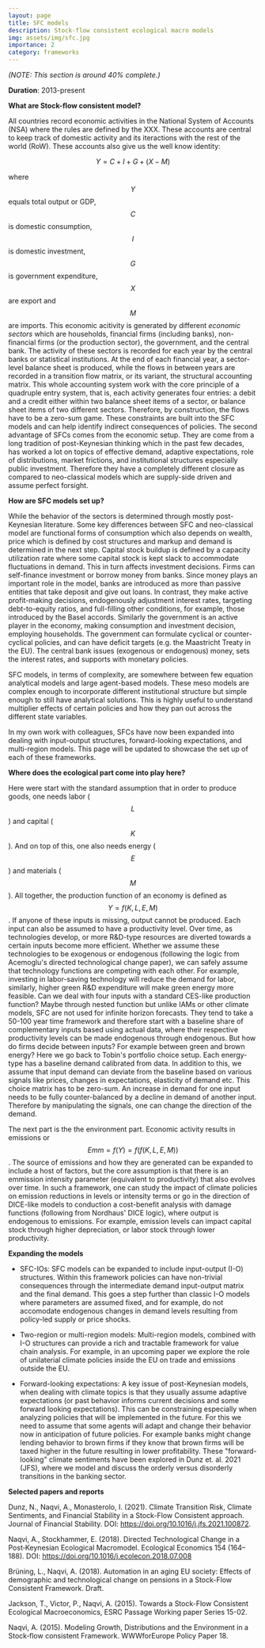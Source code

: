 ```yaml
---
layout: page
title: SFC models
description: Stock-flow consistent ecological macro models
img: assets/img/sfc.jpg
importance: 2
category: frameworks
---
```


<i>(NOTE: This section is around 40% complete.)</i>


**Duration**: 2013-present


**What are Stock-flow consistent model?**


All countries record economic activities in the National System of Accounts (NSA) where the rules are defined by the XXX. These accounts are central to keep track of domestic activity and its iteractions with the rest of the world (RoW). These accounts also give us the well know identity:

$$
Y = C + I + G + (X - M)
$$

where $$ Y $$ equals total output or GDP, $$ C $$ is domestic consumption, $$ I $$ is domestic investment, $$ G $$ is government expenditure, $$ X $$ are export and $$ M $$ are imports. This economic acitivity is generated by different <i>economic sectors</i> which are households, financial firms (including banks), non-financial firms (or the production sector), the government, and the central bank. The activity of these sectors is recorded for each year by the central banks or statistical institutions. At the end of each financial year, a sector-level balance sheet is produced, while the flows in between years are recorded in a transition flow matrix, or its variant, the structural accounting matrix. This whole accounting system work with the core principle of a quadruple entry system, that is, each activity generates four entries: a debit and a credit either within two balance sheet items of a sector, or balance sheet items of two different sectors. Therefore, by construction, the flows have to be a zero-sum game. These constraints are built into the SFC models and can help identify indirect consequences of policies. The second advantage of SFCs comes from the economic setup. They are come from a long tradition of post-Keynesian thinking which in the past few decades, has worked a lot on topics of effective demand, adaptive expectations, role of distributions, market frictions, and institutional structures especially public investment. Therefore they have a completely different closure as compared to neo-classical models which are supply-side driven and assume perfect forsight.

**How are SFC models set up?**

While the behavior of the sectors is determined through mostly post-Keynesian literature. Some key differences between SFC and neo-classical model are functional forms of consumption which also depends on wealth, price which is defined by cost structures and markup and demand is determined in the next step. Capital stock buildup is defined by a capacity utilization rate where some capital stock is kept slack to accommodate fluctuations in demand. This in turn affects investment decisions. Firms can self-finance investment or borrow money from banks. Since money plays an important role in the model, banks are introduced as more than passive entities that take deposit and give out loans. In contrast, they make active profit-making decisions, endogenously adjustment interest rates, targeting debt-to-equity ratios, and full-filling other conditions, for example, those introduced by the Basel accords. Similarly the government is an active player in the economy, making consumption and investment decision, employing households. The government can formulate cyclical or counter-cyclical policies, and can have deficit targets (e.g. the Maastricht Treaty in the EU). The central bank issues (exogenous or endogenous) money, sets the interest rates, and supports with monetary policies. 

SFC models, in terms of complexity, are somewhere between few equation analytical models and large agent-based models. These meso models are complex enough to incorporate different institutional structure but simple enough to still have analytical solutions. This is highly useful to understand multiplier effects of certain policies and how they pan out across the different state variables. 

In my own work with colleagues, SFCs have now been expanded into dealing with input-output structures, forward-looking expectations, and multi-region models. This page will be updated to showcase the set up of each of these frameworks.



**Where does the ecological part come into play here?**

Here were start with the standard assumption that in order to produce goods, one needs labor ($$L$$) and capital ($$K$$). And on top of this, one also needs energy ($$E$$) and materials ($$M$$). All together, the production function of an economy is defined as $$ Y = f(K,L,E,M)$$. If anyone of these inputs is missing, output cannot be produced. Each input can also be assumed to have a productivity level. Over time, as technologies develop, or more R&D-type resources are diverted towards a certain inputs become more efficient. Whether we assume these technologies to be exogenous or endogenous (following the logic from Acemoglu's directed technological change paper), we can safely assume that technology functions are competing with each other. For example, investing in labor-saving technology will reduce the demand for labor, similarly, higher green R&D expenditure will make green energy more feasible. Can we deal with four inputs with a standard CES-like production function? Maybe through nested function but unlike IAMs or other climate models, SFC are not used for infinite horizon forecasts. They tend to take a 50-100 year time framework and therefore start with a baseline share of complementary inputs based using actual data, where their respective productivity levels can be made endogenous through endogenous. But how do firms decide between inputs? For example between green and brown energy? Here we go back to Tobin's portfolio choice setup. Each energy-type has a baseline demand calibrated from data. In addition to this, we assume that input demand can deviate from the baseline based on various signals like prices, changes in expectations, elasticity of demand etc. This choice matrix has to be zero-sum. An increase in demand for one input needs to be fully counter-balanced by a decline in demand of another input. Therefore by manipulating the signals, one can change the direction of the demand.

The next part is the the environment part. Economic activity results in emissions or $$Emm = f(Y)=f(f(K,L,E,M))$$. The source of emissions and how they are generated can be expanded to include a host of factors, but the core assumption is that there is an emmission intensity parameter (equivalent to productivity) that also evolves over time. In such a framework, one can study the impact of climate policies on emission reductions in levels or intensity terms or go in the direction of DICE-like models to conduction a cost-benefit analysis with damage functions (following from Nordhaus' DICE logic), where output is endogenous to emissions. For example, emission levels can impact capital stock through higher depreciation, or labor stock through lower productivity.


**Expanding the models**

*   SFC-IOs: SFC models can be expanded to include input-output (I-O) structures. Within this framework policies can have non-trivial consequences through the intermediate demand input-output matrix and the final demand. This goes a step further than classic I-O models where parameters are assumed fixed, and for example, do not accomodate endogenous changes in demand levels resulting from policy-led supply or price shocks.

*   Two-region or multi-region models: Multi-region models, combined with I-O structures can provide a rich and tractable framework for value chain analysis. For example, in an upcoming paper we explore the role of unilaterial climate policies inside the EU on trade and emissions outside the EU.

*   Forward-looking expectations: A key issue of post-Keynesian models, when dealing with climate topics is that they usually assume adaptive expectations (or past behavior informs current decisions and some forward looking expectations). This can be constraining especially when analyzing policies that will be implemented in the future. For this we need to assume that some agents will adapt and change their behavior now in anticipation of future policies. For example banks might change lending behavior to brown firms if they know that brown firms will be taxed higher in the future resulting in lower profitability. These "forward-looking" climate sentiments have been explored in Dunz et. al. 2021 (JFS), where we model and discuss the orderly versus disorderly transitions in the banking sector.



**Selected papers and reports**

Dunz, N., Naqvi, A., Monasterolo, I. (2021). Climate Transition Risk, Climate Sentiments, and Financial Stability in a Stock-Flow Consistent approach. Journal of Financial Stability. DOI: https://doi.org/10.1016/j.jfs.2021.100872.

Naqvi, A., Stockhammer, E. (2018). Directed Technological Change in a Post‑Keynesian Ecological Macromodel. Ecological Economics 154 (164–188). DOI: https://doi.org/10.1016/j.ecolecon.2018.07.008

Brüning, L., Naqvi, A. (2018). Automation in an aging EU society: Effects of demographic and technological change on pensions in a Stock-Flow Consistent Framework. Draft.

Jackson, T., Victor, P., Naqvi, A. (2015). Towards a Stock-Flow Consistent Ecological Macroeconomics, ESRC Passage Working paper
Series 15-02.

Naqvi, A. (2015). Modeling Growth, Distributions and the Environment in a Stock‑flow consistent Framework. WWWforEurope Policy Paper 18.













